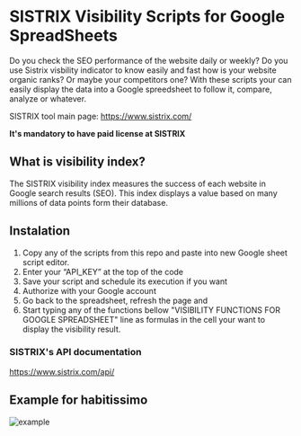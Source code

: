 # SISTRIX Visibility Scripts for Google SpreadSheets
Do you check the SEO performance of the website daily or weekly? Do you use Sistrix visbility indicator to know easily and fast how is your website organic ranks? Or maybe your competitors one? With these scripts your can easily display the data into a Google spreedsheet to follow it, compare, analyze or whatever. 

SISTRIX tool main page: https://www.sistrix.com/

__It's mandatory to have paid license at SISTRIX__

## What is visibility index?

The SISTRIX visibility index measures the success of each website in Google search results (SEO). This index displays a value based on many millions of data points form their database.

## Instalation

1. Copy any of the scripts from this repo and paste into new Google sheet script editor.
2. Enter your “API_KEY” at the top of the code
3. Save your script and schedule its execution if you want
4. Authorize with your Google account
5. Go back to the spreadsheet, refresh the page and 
6. Start typing any of the functions bellow "VISIBILITY FUNCTIONS FOR GOOGLE SPREADSHEET" line as formulas in the cell your want to display the visibility result.

### SISTRIX's API documentation
https://www.sistrix.com/api/

## Example for habitissimo

![example](https://raw.githubusercontent.com/ToniGar20/sistrix-visibility-spreadsheets/master/stuff/example.png)
